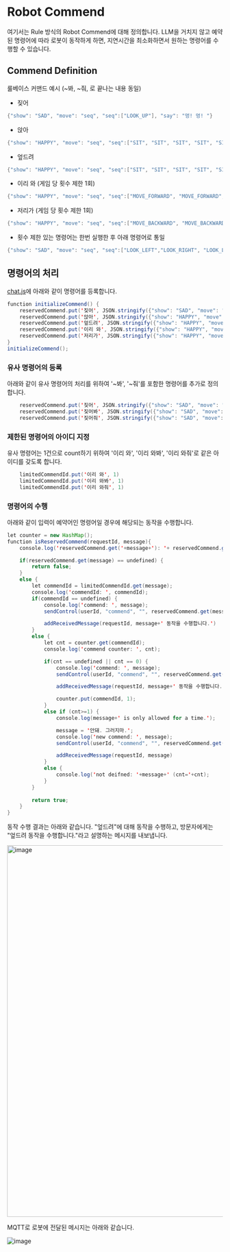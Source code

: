 # Robot Commend

여기서는 Rule 방식의 Robot Commend에 대해 정의합니다. LLM을 거치지 않고 예약된 명령어에 따라 로봇이 동작하게 하면, 지연시간을 최소화하면서 원하는 명령어를 수행할 수 있습니다.

## Commend Definition

룰베이스 커맨드 예시 (~봐, ~줘, 로 끝나는 내용 동일)

- 짖어
```java
{"show": "SAD", "move": "seq", "seq":["LOOK_UP"], "say": "멍! 멍! "}
```

- 앉아
```java
{"show": "HAPPY", "move": "seq", "seq":["SIT", "SIT", "SIT", "SIT", "SIT"], "say": "앉았어."}
```

- 엎드려

```java
{"show": "HAPPY", "move": "seq", "seq":["SIT", "SIT", "SIT", "SIT", "SIT"], "say": "엎드렸어."}
```

- 이리 와 (게임 당 횟수 제한 1회)

```java
{"show": "HAPPY", "move": "seq", "seq":["MOVE_FORWARD", "MOVE_FORWARD", "MOVE_FORWARD", "MOVE_FORWARD", "MOVE_FORWARD"], "say": "그쪽으로 갈게!"}
```

- 저리가 (게임 당 횟수 제한 1회)

```java
{"show": "HAPPY", "move": "seq", "seq":["MOVE_BACKWARD", "MOVE_BACKWARD", "MOVE_BACKWARD", "MOVE_BACKWARD", "MOVE_BACKWARD"], "say": "멀리 떨어질게!"}
```


- 횟수 제한 있는 명령어는 한번 실행한 후 아래 명령어로 통일

```java
{"show": "SAD", "move": "seq", "seq":["LOOK_LEFT","LOOK_RIGHT", "LOOK_LEFT", "LOOK_RIGHT" ], "say": "안돼. 그러지마."}
```

## 명령어의 처리

[chat.js](./html/chat.js)에 아래와 같이 명령어를 등록합니다.

```java
function initializeCommend() {
    reservedCommend.put('짖어', JSON.stringify({"show": "SAD", "move": "seq", "seq":["LOOK_UP"], "say": "멍! 멍! "}));
    reservedCommend.put('앉아', JSON.stringify({"show": "HAPPY", "move": "seq", "seq":["SIT", "SIT", "SIT", "SIT", "SIT"], "say": "앉았어."}));
    reservedCommend.put('엎드려', JSON.stringify({"show": "HAPPY", "move": "seq", "seq":["SIT", "SIT", "SIT", "SIT", "SIT"], "say": "엎드렸어."}));
    reservedCommend.put('이리 와', JSON.stringify({"show": "HAPPY", "move": "seq", "seq":["MOVE_FORWARD", "MOVE_FORWARD", "MOVE_FORWARD", "MOVE_FORWARD", "MOVE_FORWARD"], "say": "그쪽으로 갈게!"}));
    reservedCommend.put('저리가', JSON.stringify({"show": "HAPPY", "move": "seq", "seq":["MOVE_BACKWARD", "MOVE_BACKWARD", "MOVE_BACKWARD", "MOVE_BACKWARD", "MOVE_BACKWARD"], "say": "멀리 떨어질게!"}));    
}
initializeCommend();
```

### 유사 명령어의 등록

아래와 같이 유사 명령어의 처리를 위하여 '~봐', '~줘'를 포함한 명령어를 추가로 정의합니다.

```java
    reservedCommend.put('짖어', JSON.stringify({"show": "SAD", "move": "seq", "seq":["LOOK_UP"], "say": "멍! 멍! "}));
    reservedCommend.put('짖어봐', JSON.stringify({"show": "SAD", "move": "seq", "seq":["LOOK_UP"], "say": "멍! 멍! "}));
    reservedCommend.put('짖어줘', JSON.stringify({"show": "SAD", "move": "seq", "seq":["LOOK_UP"], "say": "멍! 멍! "}));
```

### 제한된 명령어의 아이디 지정

유사 명령어는 1건으로 count하기 위하여 '이리 와', '이리 와봐', '이리 와줘'로 같은 아이디를 갖도록 합니다.

```java
    limitedCommendId.put('이리 와', 1)
    limitedCommendId.put('이리 와봐', 1)
    limitedCommendId.put('이리 와줘', 1)
```

### 명령어의 수행

아래와 같이 입력이 예약어인 명령어일 경우에 해당되는 동작을 수행합니다.

```java
let counter = new HashMap();
function isReservedCommend(requestId, message){
    console.log('reservedCommend.get('+message+'): '+ reservedCommend.get(message));

    if(reservedCommend.get(message) == undefined) {        
        return false;
    }
    else {
        let commendId = limitedCommendId.get(message);
        console.log('commendId: ', commendId);
        if(commendId == undefined) {
            console.log('commend: ', message);
            sendControl(userId, "commend", "", reservedCommend.get(message), 0, requestId)

            addReceivedMessage(requestId, message+' 동작을 수행합니다.')
        }
        else { 
            let cnt = counter.get(commendId);
            console.log('commend counter: ', cnt);

            if(cnt == undefined || cnt == 0) {
                console.log('commend: ', message);
                sendControl(userId, "commend", "", reservedCommend.get(message), 0, requestId)

                addReceivedMessage(requestId, message+' 동작을 수행합니다.')

                counter.put(commendId, 1);
            }
            else if (cnt>=1) {
                console.log(message+' is only allowed for a time.');

                message = '안돼. 그러지마.';
                console.log('new commend: ', message);
                sendControl(userId, "commend", "", reservedCommend.get(message), 0, requestId)

                addReceivedMessage(requestId, message)
            }
            else {
                console.log('not deifned: '+message+' (cnt='+cnt);
            }
        }
        
        return true;
    }    
}
```

동작 수행 결과는 아래와 같습니다. "엎드려"에 대해 동작을 수행하고, 방문자에게는 "엎드려 동작을 수행합니다."라고 설명하는 메시지를 내보냅니다.

<img width="868" alt="image" src="https://github.com/kyopark2014/demo-ai-dansing-robot/assets/52392004/efc8b631-18f3-4d00-86d5-2ee658253081">

MQTT로 로봇에 전달된 메시지는 아래와 같습니다.

![image](https://github.com/kyopark2014/demo-ai-dansing-robot/assets/52392004/e39579be-88af-4ab9-b70c-291122c8a98e)



